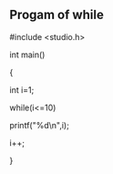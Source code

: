 ## Progam of while

#include <studio.h>

int main()

{

int i=1;

while(i<=10)

printf("%d\n",i);

i++;

}
